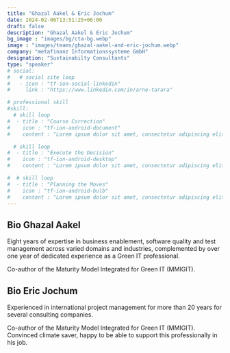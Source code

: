 ```yaml
---
title: "Ghazal Aakel & Eric Jochum"
date: 2024-02-06T13:51:25+06:00
draft: false
description: "Ghazal Aakel & Eric Jochum"
bg_image : "images/bg/cta-bg.webp"
image : "images/teams/ghazal-aakel-and-eric-jochum.webp"
company: "metafinanz Informationssysteme GmbH"
designation: "Sustainabilty Consultants"
type: "speaker"
# social:
#   # social site loop
#   - icon : "tf-ion-social-linkedin"
#     link : "https://www.linkedin.com/in/arne-tarara"

# professional skill
#skill:
  # skill loop
#  - title : "Course Correction"
#    icon : "tf-ion-android-document"
#    content : "Lorem ipsum dolor sit amet, consectetur adipiscing elit. Morbi hendrerit elit turpis, a porttitor tellus sollicitudin at."

  # skill loop
#  - title : "Execute the Decision"
#    icon : "tf-ion-android-desktop"
#    content : "Lorem ipsum dolor sit amet, consectetur adipiscing elit. Morbi hendrerit elit turpis, a porttitor tellus sollicitudin at."

#  # skill loop
#  - title : "Planning the Moves"
#    icon : "tf-ion-android-bulb"
#    content : "Lorem ipsum dolor sit amet, consectetur adipiscing elit. Morbi hendrerit elit #turpis, a porttitor tellus sollicitudin at."
---
```


## Bio Ghazal Aakel
Eight years of expertise in business enablement, software quality and test management across varied domains and industries, complemented by over one year of dedicated experience as a Green IT professional.

Co-author of the Maturity Model Integrated for Green IT (MMIGIT).

## Bio Eric Jochum
Experienced in international project management for more than 20 years for several consulting companies.

Co-author of the Maturity Model Integrated for Green IT (MMIGIT). Convinced climate saver, happy to be able to support this professionally in his job.
